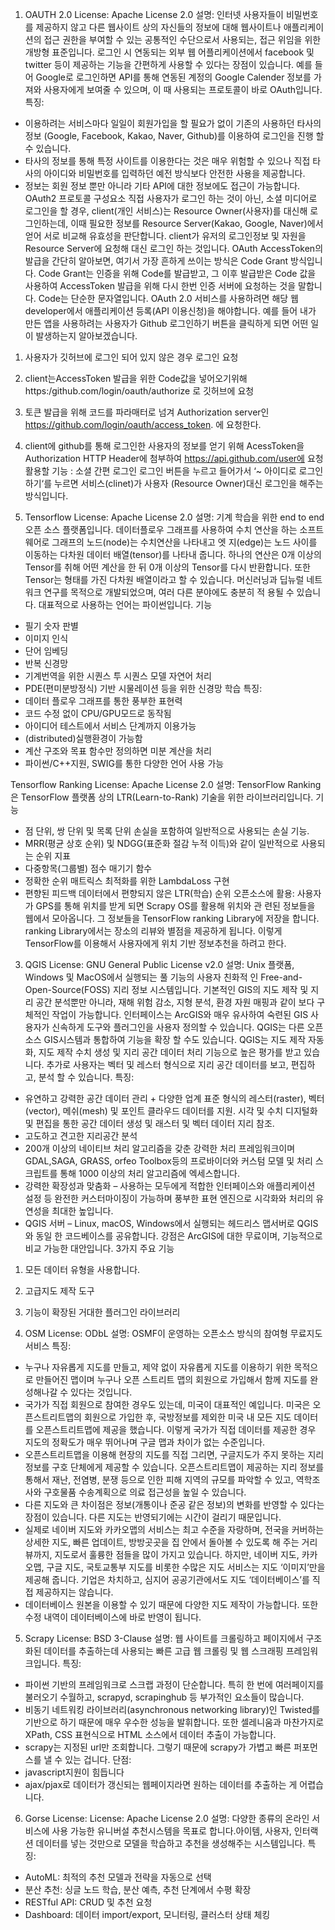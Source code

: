 1. OAUTH 2.0
License: Apache License 2.0
설명: 인터넷 사용자들이 비밀번호를 제공하지 않고 다른 웹사이트 상의 자신들의 정보에 대해 웹사이트나 애플리케이션의 접근 권한을 부여할 수 있는 공통적인 수단으로서 사용되는, 접근 위임을 위한 개방형 표준입니다. 로그인 시 연동되는 외부 웹 어플리케이션에서 facebook 및 twitter 등이 제공하는 기능을 간편하게 사용할 수 있다는 장점이 있습니다. 예를 들어 Google로 로그인하면 API를 통해 연동된 계정의 Google Calender 정보를 가져와 사용자에게 보여줄 수 있으며, 이 때 사용되는 프로토콜이 바로 OAuth입니다.
특징: 
- 이용하려는 서비스마다 일일이 회원가입을 할 필요가 없이 기존의 사용하던 타사의 정보 (Google, Facebook, Kakao, Naver, Github)를 이용하여 로그인을 진행 할 수 있습니다. 
- 타사의 정보를 통해 특정 사이트를 이용한다는 것은 매우 위험할 수 있으나 직접 타사의 아이디와 비밀번호를 입력하던 예전 방식보다 안전한 사용을 제공합니다. 
- 정보는 회원 정보 뿐만 아니라 기타 API에 대한 정보에도 접근이 가능합니다.
OAuth2 프로토콜 구성요소
직접 사용자가 로그인 하는 것이 아닌, 소셜 미디어로 로그인을 할 경우, client(개인 서비스)는 Resource Owner(사용자)를 대신해 로그인하는데, 이때 필요한 정보를 Resource Server(Kakao, Google, Naver)에서 얻어 서로 비교해 유효성을 판단합니다. client가 유저의 로그인정보 및 자원을 Resource Server에 요청해 대신 로그인 하는 것입니다.
OAuth AccessToken의 발급을 간단히 알아보면, 여기서 가장 흔하게 쓰이는 방식은 Code Grant 방식입니다. Code Grant는 인증을 위해 Code를 발급받고, 그 이후 발급받은 Code 값을 사용하여 AccessToken 발급을 위해 다시 한번 인증 서버에 요청하는 것을 말합니다. Code는 단순한 문자열입니다. OAuth 2.0 서비스를 사용하려면 해당 웹 developer에서 애플리케이션 등록(API 이용신청)을 해야합니다. 예를 들어 내가 만든 앱을 사용하려는 사용자가 Github 로그인하기 버튼을 클릭하게 되면 어떤 일이 발생하는지 알아보겠습니다. 
1. 사용자가 깃허브에 로그인 되어 있지 않은 경우 로그인 요청 
2. client는AccessToken 발급을 위한 Code값을 넣어오기위해 https:/github.com/login/oauth/authorize 로 깃허브에 요청 
3. 토큰 발급을 위해 코드를 파라매터로 넘겨 Authorization server인 https://github.com/login/oauth/access_token. 에 요청한다. 
4. client에 github를 통해 로그인한 사용자의 정보를 얻기 위해 AcessToken을 Authorization HTTP Header에 첨부하여 https://api.github.com/user에 요청 
활용할 기능 : 소셜 간편 로그인 로그인 버튼을 누르고 들어가서 ‘~ 아이디로 로그인 하기‘를 누르면 서비스(clinet)가 사용자 (Resource Owner)대신 로그인을 해주는 방식입니다.

2. Tensorflow
License: Apache License 2.0
설명: 기계 학습을 위한 end to end 오픈 소스 플랫폼입니다. 데이터플로우 그래프를 사용하여 수치 연산을 하는 소프트웨어로 그래프의 노드(node)는 수치연산을 나타내고 엣 지(edge)는 노드 사이를 이동하는 다차원 데이터 배열(tensor)를 나타내 줍니다. 하나의 연산은 0개 이상의 Tensor를 취해 어떤 계산을 한 뒤 0개 이상의 Tensor를 다시 반환합니다. 또한 Tensor는 형태를 가진 다차원 배열이라고 할 수 있습니다.
머신러닝과 딥뉴럴 네트워크 연구를 목적으로 개발되었으며, 여러 다른 분야에도 충분히 적 용될 수 있습니다. 대표적으로 사용하는 언어는 파이썬입니다.
기능 
- 필기 숫자 판별 
- 이미지 인식 
- 단어 임베딩 
- 반복 신경망 
- 기계번역을 위한 시퀀스 투 시퀀스 모델 자연어 처리 
-  PDE(편미분방정식) 기반 시물레이션 등을 위한 신경망 학습
특징:
- 데이터 플로우 그래프를 통한 풍부한 표현력
- 코드 수정 없이 CPU/GPU모드로 동작됨
- 아이디어 테스트에서 서비스 단계까지 이용가능 
- (distributed)실행환경이 가능함 
- 계산 구조와 목표 함수만 정의하면 미분 계산을 처리 
- 파이썬/C++지원, SWIG를 통한 다양한 언어 사용 가능

Tensorflow Ranking
License: Apache License 2.0
설명: TensorFlow Ranking은 TensorFlow 플랫폼 상의 LTR(Learn-to-Rank) 기술을 위한 라이브러리입니다.
기능 
- 점 단위, 쌍 단위 및 목록 단위 손실을 포함하여 일반적으로 사용되는 손실 기능. 
- MRR(평균 상호 순위) 및 NDGG(표준화 절감 누적 이득)와 같이 일반적으로 사용되는 순위 지표 
- 다중항목(그룹별) 점수 매기기 함수 
- 정확한 순위 매트릭스 최적화를 위한 LambdaLoss 구현 
- 편향된 피드백 데이터에서 편향되지 않은 LTR(학습) 순위
오픈소스에 활용: 사용자가 GPS를 통해 위치를 받게 되면 Scrapy OS를 활용해 위치와 관 련된 정보들을 웹에서 모아옵니다. 그 정보들을 TensorFlow ranking Library에 저장을 합니다. ranking Library에서는 장소의 리뷰와 별점을 제공하게 됩니다. 이렇게 TensorFlow를 이용해서 사용자에게 위치 기반 정보추천을 하려고 한다.

3. QGIS
License: GNU General Public License v2.0
설명: Unix 플랫폼, Windows 및 MacOS에서 실행되는 풀 기능의 사용자 친화적 인 Free-and-Open-Source(FOSS) 지리 정보 시스템입니다. 기본적인 GIS의 지도 제작 및 지리 공간 분석뿐만 아니라, 재해 위험 감소, 지형 분석, 환경 자원 매핑과 같이 보다 구체적인 작업이 가능합니다. 인터페이스는 ArcGIS와 매우 유사하여 숙련된 GIS 사용자가 신속하게 도구와 플러그인을 사용자 정의할 수 있습니다. QGIS는 다른 오픈 소스 GIS시스템과 통합하여 기능을 확장 할 수도 있습니다. QGIS는 지도 제작 자동화, 지도 제작 수치 생성 및 지리 공간 데이터 처리 기능으로 높은 평가를 받고 있습니다. 추가로 사용자는 벡터 및 레스터 형식으로 지리 공간 데이터를 보고, 편집하고, 분석 할 수 있습니다.
특징:
- 유연하고 강력한 공간 데이터 관리 + 다양한 업계 표준 형식의 레스터(raster), 벡터 (vector), 메쉬(mesh) 및 포인트 클라우드 데이터를 지원. 시각 및 수치 디지털화 및 편집을 통한 공간 데이터 생성 및 래스터 및 벡터 데이터 지리 참조.
- 고도하고 견고한 지리공간 분석 
- 200개 이상의 네이티브 처리 알고리즘을 갖춘 강력한 처리 프레임워크이며 GDAL,SAGA, GRASS, orfeo Toolbox등의 프로바이더와 커스텀 모델 및 처리 스크립트를 통해 1000 이상의 처리 알고리즘에 엑세스합니다.
- 강력한 확장성과 맞춤화 – 사용하는 모두에게 적합한 인터페이스와 애플리케이션 설정 등 완전한 커스터마이징이 가능하며 풍부한 표현 엔진으로 시각화와 처리의 유연성을 최대한 높입니다. 
- QGIS 서버 – Linux, macOS, Windows에서 실행되는 헤드리스 맵서버로 QGIS와 동일 한 코드베이스를 공유합니다. 강점은 ArcGIS에 대한 무료이며, 기능적으로 비교 가능한 대안입니다.
3가지 주요 기능 
1. 모든 데이터 유형을 사용합니다.
2. 고급지도 제작 도구 
3. 기능이 확장된 거대한 플러그인 라이브러리

4. OSM
License: ODbL
설명: OSMF이 운영하는 오픈소스 방식의 참여형 무료지도 서비스
특징:
- 누구나 자유롭게 지도를 만들고, 제약 없이 자유롭게 지도를 이용하기 위한 목적으로 만들어진 맵이며 누구나 오픈 스트리트 맵의 회원으로 가입해서 함께 지도를 완성해나갈 수 있다는 것입니다.
- 국가가 직접 회원으로 참여한 경우도 있는데, 미국이 대표적인 예입니다. 미국은 오픈스트리트맵의 회원으로 가입한 후, 국방정보를 제외한 미국 내 모든 지도 데이터를 오픈스트리트맵에 제공을 했습니다. 이렇게 국가가 직접 데이터를 제공한 경우 지도의 정확도가 매우 뛰어나며 구글 맵과 차이가 없는 수준입니다.
- 오픈스트리트맵을 이용해 현장의 지도를 직접 그리면, 구글지도가 주지 못하는 지리 정보를 구호 단체에게 제공할 수 있습니다. 오픈스트리트맵이 제공하는 지리 정보를 통해서 재난, 전염병, 분쟁 등으로 인한 피해 지역의 규모를 파악할 수 있고, 역학조사와 구호물품 수송계획으로 의료 접근성을 높일 수 있습니다. 
- 다른 지도와 큰 차이점은 정보(개통이나 준공 같은 정보)의 변화를 반영할 수 있다는 장점이 있습니다. 다른 지도는 반영되기에는 시간이 걸리기 때문입니다.
- 실제로 네이버 지도와 카카오맵의 서비스는 최고 수준을 자랑하며, 전국을 커버하는 상세한 지도, 빠른 업데이트, 방방곳곳을 집 안에서 돌아볼 수 있도록 해 주는 거리뷰까지, 지도로서 훌륭한 점들을 많이 가지고 있습니다. 하지만, 네이버 지도, 카카오맵, 구글 지도, 국토교통부 지도를 비롯한 수많은 지도 서비스는 지도 ‘이미지’만을 제공해 줍니다. 기업은 차치하고, 심지어 공공기관에서도 지도 ‘데이터베이스’를 직접 제공하지는 않습니다.
- 데이터베이스 원본을 이용할 수 있기 때문에 다양한 지도 제작이 가능합니다. 또한 수정 내역이 데이터베이스에 바로 반영이 됩니다.

5. Scrapy
License: BSD 3-Clause
설명: 웹 사이트를 크롤링하고 페이지에서 구조화된 데이터를 추출하는데 사용되는 빠른 고급 웹 크롤링 및 웹 스크래핑 프레임워크입니다.
특징:
- 파이썬 기반의 프레임워크로 스크랩 과정이 단순합니다. 특히 한 번에 여러페이지를 불러오기 수월하고, scrapyd, scrapinghub 등 부가적인 요소들이 많습니다.
- 비동기 네트워킹 라이브러리(asynchronous networking library)인 Twisted를 기반으로 하기 때문에 매우 우수한 성능을 발휘합니다. 또한 셀레니움과 마찬가지로 XPath, CSS 표현식으로 HTML 소스에서 데이터 추출이 가능합니다.
- scrapy는 지정된 url만 조회합니다. 그렇기 때문에 scrapy가 가볍고 빠른 퍼포먼스를 낼 수 있는 겁니다. 
단점:
- javascript지원이 힘듭니다
- ajax/pjax로 데이터가 갱신되는 웹페이지라면 원하는 데이터를 추출하는 게 어렵습니다.

6. Gorse
License: License: Apache License 2.0
설명: 다양한 종류의 온라인 서비스에 사용 가능한 유니버설 추천시스템을 목표로 합니다.아이템, 사용자, 인터랙션 데이터를 넣는 것만으로 모델을 학습하고 추천을 생성해주는 시스템입니다.
특징:
- AutoML: 최적의 추천 모델과 전략을 자동으로 선택
- 분산 추천: 싱글 노드 학습, 분산 예측, 추천 단계에서 수평 확장
- RESTful API: CRUD 및 추천 요청
- Dashboard: 데이터 import/export, 모니터링, 클러스터 상태 체킹
